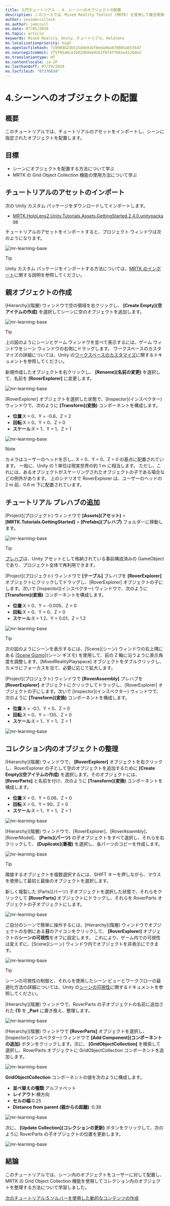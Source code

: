 ```yaml
---
title: 入門チュートリアル - 4. シーンへのオブジェクトの配置
description: このコースでは、Mixed Reality Toolkit (MRTK) を使用して複合現実のアプリケーションを作成する方法について説明します。
author: jessemcculloch
ms.author: jemccull
ms.date: 07/01/2020
ms.topic: article
keywords: Mixed Reality、Unity、チュートリアル、Hololens
ms.localizationpriority: high
ms.openlocfilehash: 71990db23b5154de916f0eda86a978885ab53547
ms.sourcegitcommit: 2f5f95a9ca1b02d94eb9163f0f4ff6b1e4126de2
ms.translationtype: HT
ms.contentlocale: ja-JP
ms.lasthandoff: 07/29/2020
ms.locfileid: "87376634"
---
```

# <a name="4-positioning-objects-in-the-scene"></a>4.シーンへのオブジェクトの配置

## <a name="overview"></a>概要

このチュートリアルでは、チュートリアルのアセットをインポートし、シーンに指定されたオブジェクトを配置します。

## <a name="objectives"></a>目標

* シーンにオブジェクトを配置する方法について学ぶ
* MRTK の Grid Object Collection 機能の使用方法について学ぶ

## <a name="importing-the-tutorial-assets"></a>チュートリアルのアセットのインポート

次の Unity カスタム パッケージをダウンロードしてインポートします。

* [MRTK.HoloLens2.Unity.Tutorials.Assets.GettingStarted.2.4.0.unitypackage](https://github.com/microsoft/MixedRealityLearning/releases/download/getting-started-v2.4.0/MRTK.HoloLens2.Unity.Tutorials.Assets.GettingStarted.2.4.0.unitypackage)

チュートリアルのアセットをインポートすると、プロジェクト ウィンドウは次のようになります。

![mr-learning-base](images/mr-learning-base/base-04-section1-step1-1.png)

> [!TIP]
> Unity カスタム パッケージをインポートする方法については、[MRTK のインポート](mr-learning-base-02.md#importing-the-mixed-reality-toolkit)に関する説明を参照してください。

## <a name="creating-the-parent-object"></a>親オブジェクトの作成

[Hierarchy]\(階層\) ウィンドウで空の領域を右クリックし、 **[Create Empty]\(空アイテムの作成\)** を選択してシーンに空のオブジェクトを追加します。

![mr-learning-base](images/mr-learning-base/base-04-section2-step1-1.png)

> [!TIP]
> 上の図のようにシーンとゲーム ウィンドウを並べて表示するには、ゲーム ウィンドウをシーン ウィンドウの右側にドラッグします。 ワークスペースのカスタマイズの詳細については、Unity の<a href="https://docs.unity3d.com/Manual/CustomizingYourWorkspace.html" target="_blank">ワークスペースのカスタマイズ</a>に関するドキュメントを参照してください。

新規作成したオブジェクトを右クリックし、 **[Rename]\(名前の変更\)** を選択して、名前を **[RoverExplorer]** に変更します。

![mr-learning-base](images/mr-learning-base/base-04-section2-step1-2.png)

[RoverExplorer] オブジェクトを選択した状態で、[Inspector]\(インスペクター\) ウィンドウで、次のように **[Transform]\(変換\)** コンポーネントを構成します。

* **位置**:X = 0、Y = -0.6、Z = 2
* **回転**:X = 0、Y = 0、Z = 0
* **スケール**:X = 1、Y = 1、Z = 1

![mr-learning-base](images/mr-learning-base/base-04-section2-step1-3.png)

> [!NOTE]
> カメラはユーザーのヘッドを示し、X = 0、Y = 0、Z = 0 の基点に配置されています。 一般に、Unity の 1 単位は現実世界の約 1 m に相当します。 ただし、これには、あるオブジェクトがスケーリングされたオブジェクトの子である場合などの例外があります。 上のシナリオで RoverExplorer は、ユーザーのヘッドの 2 m 前、0.6 m 下に配置されています。

## <a name="adding-the-tutorial-prefabs"></a>チュートリアル プレハブの追加

[Project]\(プロジェクト\) ウィンドウで **[Assets]\(アセット\)**  >  **[MRTK.Tutorials.GettingStarted]**  >  **[Prefabs]\(プレハブ\)** フォルダーに移動します。

![mr-learning-base](images/mr-learning-base/base-04-section3-step1-1.png)

> [!TIP]
> <a href="https://docs.unity3d.com/Manual/Prefabs.html" target="_blank">プレハブ</a>は、Unity アセットとして格納されている事前構成済みの GameObject であり、プロジェクト全体で再利用できます。

[Project]\(プロジェクト\) ウィンドウで **[テーブル]** プレハブを **[RoverExplorer]** オブジェクトにクリックしてドラッグし、[RoverExplorer] オブジェクトの子にします。次いで [Inspector]\(インスペクター\) ウィンドウで、次のように **[Transform]\(変換\)** コンポーネントを構成します。

* **位置**:X = 0、Y = -0.005、Z = 0
* **回転**:X = 0、Y = 0、Z = 0
* **スケール**:X = 1.2、Y = 0.01、Z = 1.2

![mr-learning-base](images/mr-learning-base/base-04-section3-step1-2.png)

> [!TIP]
> 次の図のようにシーンを表示するには、[Scene]\(シーン\) ウィンドウの右上隅にある <a href="https://docs.unity3d.com/Manual/SceneViewNavigation.html" target="_blank">[Scene Gizmo]</a>\(シーン ギズモ\) を使用して、前の Z 軸に沿うように表示角度を調整します。[MixedRealityPlayspace] オブジェクトをダブルクリックし、カメラにフォーカスを当て、必要に応じて拡大します。

[Project]\(プロジェクト\) ウィンドウで **[RoverAssembly]** プレハブを **[RoverExplorer]** オブジェクトにクリックしてドラッグし、[RoverExplorer] オブジェクトの子にします。次いで [Inspector]\(インスペクター\) ウィンドウで、次のように **[Transform]\(変換\)** コンポーネントを構成します。

* **位置**:X = -0.1、Y = 0、Z = 0
* **回転**:X = 0、Y = -135、Z = 0
* **スケール**:X = 1、Y = 1、Z = 1

![mr-learning-base](images/mr-learning-base/base-04-section3-step1-3.png)

## <a name="organizing-objects-in-a-collection"></a>コレクション内のオブジェクトの整理

[Hierarchy]\(階層\) ウィンドウで、 **[RoverExplorer]** オブジェクトを右クリックし、RoverExplorer の子として空のオブジェクトを追加するために **[Create Empty]\(空アイテムの作成\)** を選択します。そのオブジェクトには、 **[RoverParts]** と名前を付け、次のように **[Transform]\(変換\)** コンポーネントを構成します。

* **位置**:X = 0、Y = 0.06、Z = 0
* **回転**:X = 0、Y = 90、Z = 0
* **スケール**:X = 1、Y = 1、Z = 1

![mr-learning-base](images/mr-learning-base/base-04-section4-step1-1.png)

[Hierarchy]\(階層\) ウィンドウで、[RoverExplorer]、[RoverAssembly]、[RoverModel]、 **[Parts]\(パーツ\)** の子オブジェクトをすべて選択し、それらを右クリックして、 **[Duplicate]\(重複\)** を選択し、各パーツのコピーを作成します。

![mr-learning-base](images/mr-learning-base/base-04-section4-step1-2.png)

> [!TIP]
> 隣接するオブジェクトを複数選択するには、SHIFT キーを押しながら、マウスを使用して最初と最後のオブジェクトを選択します。

新しく複製した [Parts]\(パーツ\) 子オブジェクトを選択した状態で、それらをクリックして **[RoverParts]** オブジェクトにドラッグし、それらを RoverParts オブジェクトの子オブジェクトにします。

![mr-learning-base](images/mr-learning-base/base-04-section4-step1-3.png)

ご自分のシーンで簡単に操作するには、[Hierarchy]\(階層\) ウィンドウでオブジェクトの左側にある**目**のアイコンをクリックして、 **[RoverExplorer]** オブジェクトの**シーンの可視性**をオフに設定します。 これにより、ゲーム内での可視性は変えずに、[Scene]\(シーン\) ウィンドウ内でオブジェクトを非表示にできます。

![mr-learning-base](images/mr-learning-base/base-04-section4-step1-4.png)

> [!TIP]
> シーンの可視性の制御と、それらを使用したシーン ビューとワークフローの最適化方法の詳細については、Unity の<a href="https://docs.unity3d.com/Manual/SceneVisibility.html" target="_blank">シーンの可視性</a>に関するドキュメントを参照してください。

[Hierarchy]\(階層\) ウィンドウで、RoverParts の子オブジェクトの名前に追加された **(1)** を **_Part** に置き換え、整理します。

![mr-learning-base](images/mr-learning-base/base-04-section4-step1-5.png)

[Hierarchy]\(階層\) ウィンドウで **[RoverParts]** オブジェクトを選択し、[Inspector]\(インスペクター\) ウィンドウで **[Add Component]\(コンポーネントの追加\)** ボタンをクリックします。次に、 **[GridObjectCollection]** を検索して選択し、RoverParts オブジェクトに GridObjectCollection コンポーネントを追加します。

![mr-learning-base](images/mr-learning-base/base-04-section4-step1-6.png)

**GridObjectCollection** コンポーネントの値を次のように構成します。

* **並べ替えの種類**:アルファベット
* **レイアウト**:横方向
* **セルの幅**:0.25
* **Distance from parent (親からの距離)** :0.38

![mr-learning-base](images/mr-learning-base/base-04-section4-step1-7.png)

次に、 **[Update Collection]\(コレクションの更新\)** ボタンをクリックして、次のように RoverParts の子オブジェクトの位置を更新します。

![mr-learning-base](images/mr-learning-base/base-04-section4-step1-8.png)

## <a name="congratulations"></a>結論

このチュートリアルでは、シーン内のオブジェクトをユーザーに対して配置し、MRTK の Grid Object Collection 機能を使用してコレクション内のオブジェクトを整理する方法について学習しました。

[次のチュートリアル:5.ソルバーを使用した動的なコンテンツの作成](mr-learning-base-05.md)
